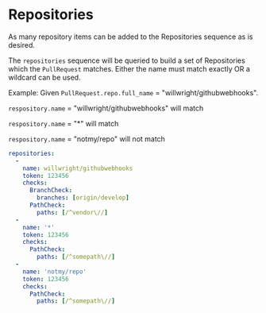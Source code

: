 # Repositories
As many repository items can be added to the Repositories sequence as is desired.

The `repositories` sequence will be queried to build a set of Repositories which the `PullRequest` matches. Either the name must match exactly OR a wildcard can be used.

Example:
Given `PullRequest.repo.full_name` = "willwright/githubwebhooks".

`respository.name` = "willwright/githubwebhooks" will match

`respository.name` = "*" will match

`respository.name` = "notmy/repo" will not match

```yaml
repositories:
  -
    name: willwright/githubwebhooks
    token: 123456
    checks:
      BranchCheck:
        branches: [origin/develop]
      PathCheck:
        paths: [/^vendor\//]
  -
    name: '*'
    token: 123456
    checks:
      PathCheck:
        paths: [/^somepath\//]
  -
    name: 'notmy/repo'
    token: 123456
    checks:
      PathCheck:
        paths: [/^somepath\//]
``` 

